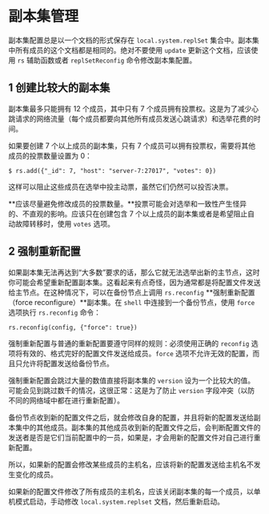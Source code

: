 # 副本集管理

副本集配置总是以一个文档的形式保存在 `local.system.replSet` 集合中。副本集中所有成员的这个文档都是相同的。绝对不要使用 `update` 更新这个文档，应该使用 `rs` 辅助函数或者 `replSetReconfig` 命令修改副本集配置。

## 1 创建比较大的副本集

副本集最多只能拥有 12 个成员，其中只有 7 个成员拥有投票权。这是为了减少心跳请求的网络流量（每个成员都要向其他所有成员发送心跳请求）和选举花费的时间。

如果要创建 7 个以上成员的副本集，只有 7 个成员可以拥有投票权，需要将其他成员的投票数量设置为 0：

```shell
$ rs.add({"_id": 7, "host": "server-7:27017", "votes": 0})
```

这样可以阻止这些成员在选举中投主动票，虽然它们仍然可以投否决票。

**应该尽量避免修改成员的投票数量。**投票可能会对选举和一致性产生怪异的、不直观的影响。应该只在创建包含 7 个以上成员的副本集或者是希望阻止自动故障转移<!-- 12.5.2 -->时，使用 `votes` 选项。

## 2 强制重新配置

如果副本集无法再达到“大多数”要求的话，那么它就无法选举出新的主节点，这时你可能会希望重新配置副本集。这看起来有点奇怪，因为通常都是将配置文件发送给主节点。在这种情况下，可以在备份节点上调用 `rs.reconfig` **强制重新配置（force reconfigure）**副本集。在 `shell` 中连接到一个备份节点，使用 `force` 选项执行 `rs.reconfig` 命令：

```shell
rs.reconfig(config, {"force": true})
```

强制重新配置与普通的重新配置要遵守同样的规则：必须使用正确的 `reconfig` 选项将有效的、格式完好的配置文件发送给成员。`force` 选项不允许无效的配置，而且只允许将配置发送给备份节点。

强制重新配置会跳过大量的数值直接将副本集的 `version` 设为一个比较大的值。可能会见到跳过数千的情况，这很正常：这是为了防止 `version` 字段冲突（以防不同的网络域中都在进行重新配置）。

备份节点收到新的配置文件之后，就会修改自身的配置，并且将新的配置发送给副本集中的其他成员。副本集的其他成员收到新的配置文件之后，会判断配置文件的发送者是否是它们当前配置中的一员，如果是，才会用新的配置文件对自己进行重新配置。

所以，如果新的配置会修改某些成员的主机名，应该将新的配置发送给主机名不发生变化的成员。

如果新的配置文件修改了所有成员的主机名，应该关闭副本集的每一个成员，以单机模式启动，手动修改 `local.system.replset` 文档，然后重新启动。